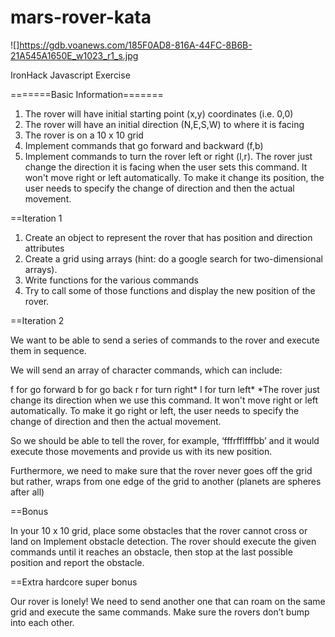 # mars-rover-kata

![]https://gdb.voanews.com/185F0AD8-816A-44FC-8B6B-21A545A1650E_w1023_r1_s.jpg


IronHack Javascript Exercise


=======Basic Information=======

1) The rover will have initial starting point (x,y) coordinates (i.e. 0,0)
2) The rover will have an initial direction (N,E,S,W) to where it is facing
3) The rover is on a 10 x 10 grid
4) Implement commands that go forward and backward (f,b)
5) Implement commands to turn the rover left or right (l,r). The rover just change the direction it is facing when the user sets this command. It won't move right or left automatically. To make it change its position, the user needs to specify the change of direction and then the actual movement.


==Iteration 1

1) Create an object to represent the rover that has position and direction attributes
2) Create a grid using arrays (hint: do a google search for two-dimensional arrays).
3) Write functions for the various commands
4) Try to call some of those functions and display the new position of the rover.

==Iteration 2

We want to be able to send a series of commands to the rover and execute them in sequence.

We will send an array of character commands, which can include:

f for go forward
b for go back
r for turn right*
l for turn left*
*The rover just change its direction when we use this command. It won't move right or left automatically. To make it go right or left, the user needs to specify the change of direction and then the actual movement.

So we should be able to tell the rover, for example, ‘fffrfflfffbb’ and it would execute those movements and provide us with its new position.

Furthermore, we need to make sure that the rover never goes off the grid but rather, wraps from one edge of the grid to another (planets are spheres after all)

==Bonus

In your 10 x 10 grid, place some obstacles that the rover cannot cross or land on
Implement obstacle detection. The rover should execute the given commands until it reaches an obstacle, then stop at the last possible position and report the obstacle.


==Extra hardcore super bonus

Our rover is lonely! We need to send another one that can roam on the same grid and execute the same commands. Make sure the rovers don’t bump into each other.
